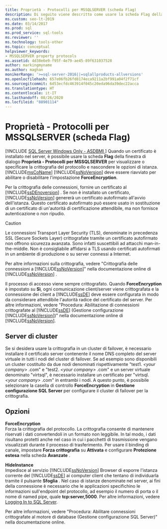 ```yaml
---
title: Proprietà - Protocolli per MSSQLSERVER (scheda Flag)
description: Di seguito viene descritto come usare la scheda Flag della finestra di dialogo Proprietà - Protocolli per MSSQLSERVER per visualizzare o specificare la crittografia del protocollo e per nascondere le opzioni di istanza.
ms.custom: seo-lt-2019
ms.date: 03/14/2017
ms.prod: sql
ms.prod_service: sql-tools
ms.reviewer: ''
ms.technology: tools-other
ms.topic: conceptual
helpviewer_keywords:
- MSSQLSERVER property protocols
ms.assetid: 4d38e6e9-f95f-4e79-ae45-89f631037528
author: markingmyname
ms.author: maghan
monikerRange: '>=sql-server-2016||=sqlallproducts-allversions'
ms.openlocfilehash: 657e06fb26fd8174eca9211a2bf991a04f2f71cf
ms.sourcegitcommit: 6d53ecfdc463914f045c20eda96da39dec22acca
ms.translationtype: HT
ms.contentlocale: it-IT
ms.lasthandoff: 08/26/2020
ms.locfileid: "88901114"
---
```

# <a name="protocols-for-mssqlserver-properties-flags-tab"></a>Proprietà - Protocolli per MSSQLSERVER (scheda Flag)
[!INCLUDE [SQL Server Windows Only - ASDBMI ](../../includes/applies-to-version/sql-windows-only-asdbmi.md)]
  Quando un certificato è installato nel server, è possibile usare la scheda **Flag** della finestra di dialogo **Proprietà - Protocolli per MSSQLSERVER** per visualizzare o specificare la crittografia del protocollo e nascondere le opzioni di istanza. [!INCLUDE[msCoName](../../includes/msconame-md.md)] [!INCLUDE[ssNoVersion](../../includes/ssnoversion-md.md)] deve essere riavviato per abilitare o disabilitare l'impostazione **ForceEncryption**.  
  
 Per la crittografia delle connessioni, fornire un certificato al [!INCLUDE[ssDEnoversion](../../includes/ssdenoversion-md.md)] . Se non è installato un certificato, [!INCLUDE[ssNoVersion](../../includes/ssnoversion-md.md)] genererà un certificato autofirmato all'avvio dell'istanza. Questo certificato autofirmato può essere usato in sostituzione di un certificato di un'autorità di certificazione attendibile, ma non fornisce autenticazione o non ripudio.  
  
> [!CAUTION]  
>  Le connessioni Transport Layer Security (TLS), denominate in precedenza SSL (Secure Sockets Layer) crittografate tramite un certificato autofirmato non offrono sicurezza avanzata. Sono infatti suscettibili ad attacchi man-in-the-middle. Non è consigliabile affidarsi a TLS usando certificati autofirmati in un ambiente di produzione o su server connessi a Internet.  
  
 Per altre informazioni sulla crittografia, vedere "Crittografia delle connessioni a [!INCLUDE[ssNoVersion](../../includes/ssnoversion-md.md)]" nella documentazione online di [!INCLUDE[ssNoVersion](../../includes/ssnoversion-md.md)] .  
  
 Il processo di accesso viene sempre crittografato. Quando **ForceEncryption** è impostato su **Sì**, ogni comunicazione client/server viene crittografata e la connessione dei client a [!INCLUDE[ssDE](../../includes/ssde-md.md)] deve essere configurata in modo da considerare attendibile l'autorità radice del certificato del server. Per altre informazioni, vedere "Procedura: Abilitazione di connessioni crittografate al [!INCLUDE[ssDE](../../includes/ssde-md.md)] (Gestione configurazione [!INCLUDE[ssNoVersion](../../includes/ssnoversion-md.md)])" nella documentazione online di [!INCLUDE[ssNoVersion](../../includes/ssnoversion-md.md)].  
  
## <a name="cluster-servers"></a>Server di cluster  
 Se si desidera usare la crittografia in un cluster di failover, è necessario installare il certificato server contenente il nome DNS completo del server virtuale in tutti i nodi del cluster di failover. Se ad esempio sono disponibili un cluster costituito da due nodi denominati rispettivamente "test1. *\<your company>* .com" e "test2. *\<your company>* .com" e un server virtuale denominato "virtsql", è necessario installare un certificato per "virtsql. *\<your company>* .com" in entrambi i nodi. A questo punto, è possibile selezionare la casella di controllo **ForceEncryption** in **Gestione configurazione SQL Server** per configurare il cluster di failover per la crittografia.  
  
## <a name="options"></a>Opzioni  
 **ForceEncryption**  
 Forza la crittografia del protocollo. La crittografia consente di mantenere riservati i dati convertendoli in un formato non leggibile. In tal modo, i dati risultano protetti anche nel caso in cui i pacchetti di trasmissione vengano visualizzati durante il processo di trasferimento. Per usare il binding di canale, impostare **Forza crittografia** su **Attivata** e configurare **Protezione estesa** nella scheda **Avanzate** .  
  
 **HideInstance**  
 Impedisce al servizio [!INCLUDE[ssNoVersion](../../includes/ssnoversion-md.md)] Browser di esporre l'istanza corrente del [!INCLUDE[ssDE](../../includes/ssde-md.md)] ai computer client che tentano di individuarla tramite il pulsante **Sfoglia** . Nel caso di istanze denominate nel server, ai fini della connessione è necessario che le applicazioni specifichino le informazioni sull'endpoint del protocollo, ad esempio il numero di porta o il nome di named pipe, quale **tcp:server,5000**. Per altre informazioni, vedere [Logging In to SQL Server](../../database-engine/configure-windows/logging-in-to-sql-server.md).  
  
 Per altre informazioni, vedere "Procedura: Abilitare connessioni crittografate al motore di database (Gestione configurazione SQL Server)" nella documentazione online.  
  
  

